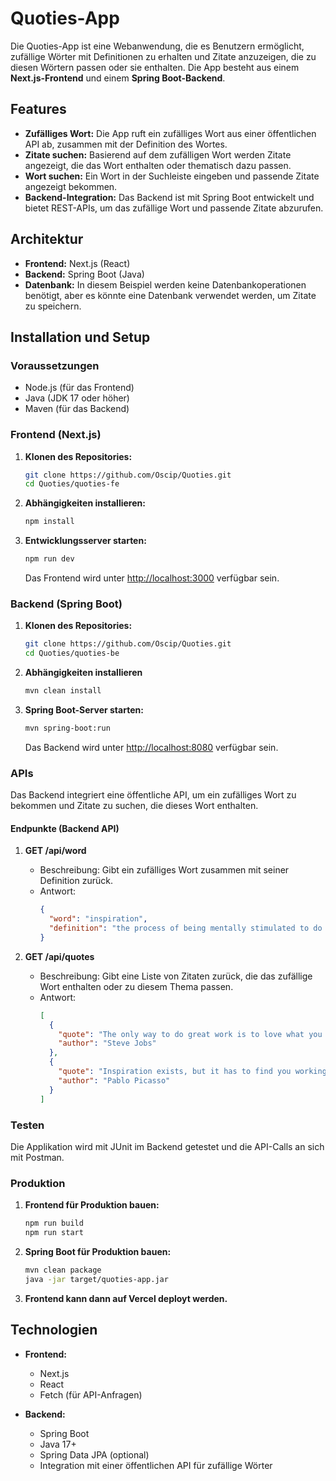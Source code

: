 # Quoties-App

Die Quoties-App ist eine Webanwendung, die es Benutzern ermöglicht, zufällige Wörter mit Definitionen zu erhalten und Zitate anzuzeigen, die zu diesen Wörtern passen oder sie enthalten. Die App besteht aus einem **Next.js-Frontend** und einem **Spring Boot-Backend**.

## Features

- **Zufälliges Wort:** Die App ruft ein zufälliges Wort aus einer öffentlichen API ab, zusammen mit der Definition des Wortes.
- **Zitate suchen:** Basierend auf dem zufälligen Wort werden Zitate angezeigt, die das Wort enthalten oder thematisch dazu passen.
- **Wort suchen:** Ein Wort in der Suchleiste eingeben und passende Zitate angezeigt bekommen.
- **Backend-Integration:** Das Backend ist mit Spring Boot entwickelt und bietet REST-APIs, um das zufällige Wort und passende Zitate abzurufen.

## Architektur

- **Frontend:** Next.js (React)
- **Backend:** Spring Boot (Java)
- **Datenbank:** In diesem Beispiel werden keine Datenbankoperationen benötigt, aber es könnte eine Datenbank verwendet werden, um Zitate zu speichern.

## Installation und Setup

### Voraussetzungen

- Node.js (für das Frontend)
- Java (JDK 17 oder höher)
- Maven (für das Backend)

### Frontend (Next.js)

1. **Klonen des Repositories:**

   ```bash
   git clone https://github.com/Oscip/Quoties.git
   cd Quoties/quoties-fe
   ```

2. **Abhängigkeiten installieren:**

   ```bash
   npm install
   ```

3. **Entwicklungsserver starten:**

   ```bash
   npm run dev
   ```

   Das Frontend wird unter [http://localhost:3000](http://localhost:3000) verfügbar sein.


### Backend (Spring Boot)

1. **Klonen des Repositories:**

   ```bash
   git clone https://github.com/Oscip/Quoties.git
   cd Quoties/quoties-be
   ```

2. **Abhängigkeiten installieren**

   ```bash
   mvn clean install
   ```

3. **Spring Boot-Server starten:**

   ```bash
   mvn spring-boot:run
   ```

   Das Backend wird unter [http://localhost:8080](http://localhost:8080) verfügbar sein.

### APIs

Das Backend integriert eine öffentliche API, um ein zufälliges Wort zu bekommen und Zitate zu suchen, die dieses Wort enthalten.

#### Endpunkte (Backend API)

1. **GET /api/word**
   - Beschreibung: Gibt ein zufälliges Wort zusammen mit seiner Definition zurück.
   - Antwort:
     ```json
     {
       "word": "inspiration",
       "definition": "the process of being mentally stimulated to do or feel something, especially to do something creative."
     }
     ```

2. **GET /api/quotes**
   - Beschreibung: Gibt eine Liste von Zitaten zurück, die das zufällige Wort enthalten oder zu diesem Thema passen.
   - Antwort:
     ```json
     [
       {
         "quote": "The only way to do great work is to love what you do.",
         "author": "Steve Jobs"
       },
       {
         "quote": "Inspiration exists, but it has to find you working.",
         "author": "Pablo Picasso"
       }
     ]
     ```

### Testen

Die Applikation wird mit JUnit im Backend getestet und die API-Calls an sich mit Postman.

### Produktion

1. **Frontend für Produktion bauen:**

   ```bash
   npm run build
   npm run start
   ```

2. **Spring Boot für Produktion bauen:**

   ```bash
   mvn clean package
   java -jar target/quoties-app.jar
   ```

3. **Frontend kann dann auf Vercel deployt werden.**

## Technologien

- **Frontend:**
  - Next.js
  - React
  - Fetch (für API-Anfragen)
  
- **Backend:**
  - Spring Boot
  - Java 17+
  - Spring Data JPA (optional)
  - Integration mit einer öffentlichen API für zufällige Wörter
